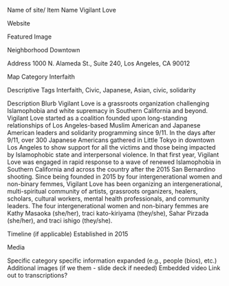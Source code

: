 Name of site/ Item Name
Vigilant Love

Website


Featured Image


Neighborhood
Downtown

Address
1000 N. Alameda St., Suite 240, Los Angeles, CA 90012

Map Category 
Interfaith

Descriptive Tags
Interfaith, Civic, Japanese, Asian, civic, solidarity

Description Blurb
Vigilant Love is a grassroots organization challenging Islamophobia and white supremacy in Southern California and beyond. Vigilant Love started as a coalition founded upon long-standing relationships of Los Angeles-based Muslim American and Japanese American leaders and solidarity programming since 9/11. In the days after 9/11, over 300 Japanese Americans gathered in Little Tokyo in downtown Los Angeles to show support for all the victims and those being impacted by Islamophobic state and interpersonal violence. In that first year, Vigilant Love was engaged in rapid response to a wave of renewed Islamophobia in Southern California and across the country after the 2015 San Bernardino shooting. Since being founded in 2015 by four intergenerational women and non-binary femmes, Vigilant Love has been organizing an intergenerational, multi-spiritual community of artists, grassroots organizers, healers, scholars, cultural workers, mental health professionals, and community leaders. The four intergenerational women and non-binary femmes are Kathy Masaoka (she/her), traci kato-kiriyama (they/she), Sahar Pirzada (she/her), and traci ishigo (they/she).


Timeline (if applicable)
Established in 2015

Media 


Specific category specific information expanded (e.g., people (bios), etc.)
Additional images (if we them - slide deck if needed)
Embedded video
Link out to transcriptions?

